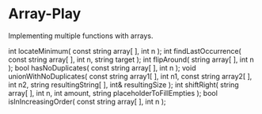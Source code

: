 # Array-Play
Implementing multiple functions with arrays.

int locateMinimum( const string array[ ], int n );
int findLastOccurrence( const string array[ ], int n, string target );
int flipAround( string array[ ], int n );
bool hasNoDuplicates( const string array[ ], int  n );
void unionWithNoDuplicates( const string array1[ ], int n1, const string array2[ ], int n2, string resultingString[ ], int& resultingSize );
int shiftRight( string array[ ], int n, int amount, string placeholderToFillEmpties );
bool isInIncreasingOrder( const string array[ ], int  n );
